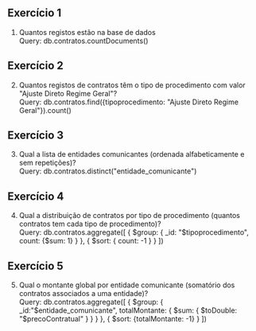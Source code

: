 ## Exercício 1
1. Quantos registos estão na base de dados  
Query: db.contratos.countDocuments()

## Exercício 2 
2. Quantos registos de contratos têm o tipo de procedimento com valor "Ajuste Direto Regime Geral"?  
Query: db.contratos.find({tipoprocedimento: "Ajuste Direto Regime Geral"}).count()

## Exercício 3
3. Qual a lista de entidades comunicantes (ordenada alfabeticamente e sem repetições)?  
Query: db.contratos.distinct("entidade_comunicante")

## Exercício 4
4. Qual a distribuição de contratos por tipo de procedimento (quantos contratos tem cada tipo de procedimento)?  
Query:  db.contratos.aggregate([
            {
                $group: {
                    _id: "$tipoprocedimento",
                    count: {$sum: 1}
                }
            },
            {
                $sort: {
                    count: -1
                }
            }
        ])

## Exercício 5
5. Qual o montante global por entidade comunicante (somatório dos contratos associados a uma entidade)?  
Query:  db.contratos.aggregate([
            {
                $group: {
                    _id:"$entidade_comunicante",
                    totalMontante: {
                        $sum: {
                            $toDouble: "$precoContratual"
                            }
                        }
                    }
            },
            {
                                $sort: {totalMontante: -1}
            }
        ])